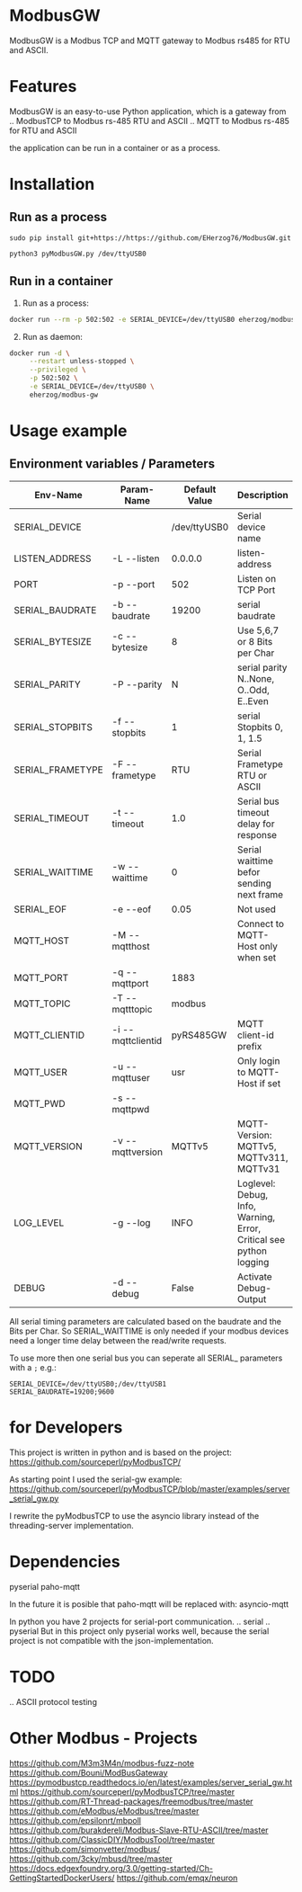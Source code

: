 # ModbusGW
ModbusGW is a Modbus TCP and MQTT gateway to Modbus rs485 for RTU and ASCII.

# Features
ModbusGW is an easy-to-use Python application,
which is a gateway from
.. ModbusTCP to Modbus rs-485 RTU and ASCII
.. MQTT to Modbus rs-485 for RTU and ASCII

the application can be run in a container or as a process.

# Installation
## Run as a process
```
sudo pip install git+https://https://github.com/EHerzog76/ModbusGW.git

python3 pyModbusGW.py /dev/ttyUSB0
```

## Run in a container
1. Run as a process:
  ```sh
  docker run --rm -p 502:502 -e SERIAL_DEVICE=/dev/ttyUSB0 eherzog/modbus-gw 
  ```
2. Run as daemon:
  ```sh
  docker run -d \
       --restart unless-stopped \
       --privileged \
       -p 502:502 \
       -e SERIAL_DEVICE=/dev/ttyUSB0 \
       eherzog/modbus-gw
  ```

# Usage example

## Environment variables / Parameters
|Env-Name|Param-Name|Default Value|Description|
|---|---|---|---|
|SERIAL_DEVICE | |/dev/ttyUSB0 | Serial device name
|LISTEN_ADDRESS | -L --listen|0.0.0.0 |listen-address
|PORT | -p --port|502 |Listen on TCP Port
|SERIAL_BAUDRATE | -b --baudrate|19200 |serial baudrate
|SERIAL_BYTESIZE | -c --bytesize|8 |Use 5,6,7 or 8 Bits per Char
|SERIAL_PARITY | -P --parity|N |serial parity N..None, O..Odd, E..Even
|SERIAL_STOPBITS | -f --stopbits|1 |serial Stopbits 0, 1, 1.5
|SERIAL_FRAMETYPE | -F --frametype|RTU |Serial Frametype RTU or ASCII
|SERIAL_TIMEOUT | -t --timeout|1.0 |Serial bus timeout delay for response
|SERIAL_WAITTIME | -w --waittime|0 |Serial waittime befor sending next frame
|SERIAL_EOF | -e --eof|0.05 |Not used
|MQTT_HOST | -M --mqtthost| |Connect to MQTT-Host only when set
|MQTT_PORT | -q --mqttport|1883 |
|MQTT_TOPIC | -T --mqtttopic|modbus |
|MQTT_CLIENTID | -i --mqttclientid|pyRS485GW |MQTT client-id prefix
|MQTT_USER | -u --mqttuser|usr |Only login to MQTT-Host if set
|MQTT_PWD | -s --mqttpwd| |
|MQTT_VERSION | -v --mqttversion|MQTTv5 |MQTT-Version: MQTTv5, MQTTv311, MQTTv31
|LOG_LEVEL | -g --log|INFO |Loglevel: Debug, Info, Warning, Error, Critical see python logging 
|DEBUG | -d --debug|False |Activate Debug-Output

All serial timing parameters are calculated based on the baudrate and the Bits per Char.
So SERIAL_WAITTIME is only needed if your modbus devices need a longer time delay between the read/write requests.

To use more then one serial bus you can seperate all SERIAL_ parameters with a ```;```
e.g.:
```
SERIAL_DEVICE=/dev/ttyUSB0;/dev/ttyUSB1
SERIAL_BAUDRATE=19200;9600
```

# for Developers
This project is written in python and is based on the project:
https://github.com/sourceperl/pyModbusTCP/

As starting point I used the serial-gw example:
https://github.com/sourceperl/pyModbusTCP/blob/master/examples/server_serial_gw.py

I rewrite the pyModbusTCP to use the asyncio library instead of the threading-server implementation.

# Dependencies
pyserial
paho-mqtt


In the future it is posible that
    paho-mqtt  will be replaced with: asyncio-mqtt

In python you have 2 projects for serial-port communication.
.. serial
.. pyserial
But in this project only pyserial works well, because the serial project is not compatible with the json-implementation.

# TODO
.. ASCII protocol testing

# Other Modbus - Projects
https://github.com/M3m3M4n/modbus-fuzz-note
https://github.com/Bouni/ModBusGateway
https://pymodbustcp.readthedocs.io/en/latest/examples/server_serial_gw.html
https://github.com/sourceperl/pyModbusTCP/tree/master
https://github.com/RT-Thread-packages/freemodbus/tree/master
https://github.com/eModbus/eModbus/tree/master
https://github.com/epsilonrt/mbpoll
https://github.com/burakdereli/Modbus-Slave-RTU-ASCII/tree/master
https://github.com/ClassicDIY/ModbusTool/tree/master
https://github.com/simonvetter/modbus/
https://github.com/3cky/mbusd/tree/master
https://docs.edgexfoundry.org/3.0/getting-started/Ch-GettingStartedDockerUsers/
https://github.com/emqx/neuron
